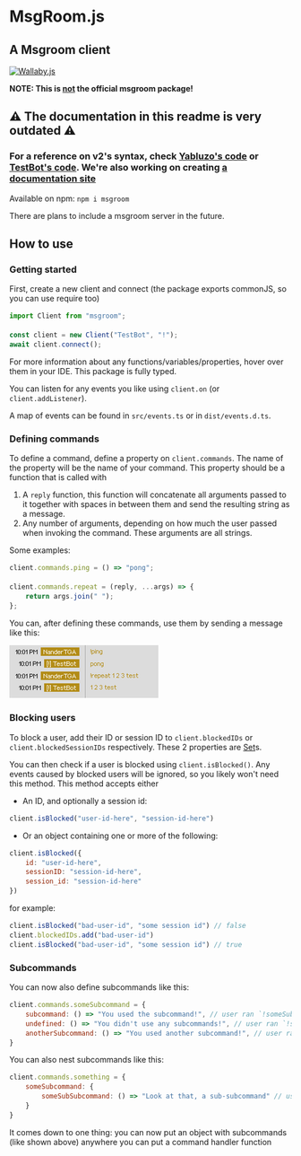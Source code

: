 # MsgRoom.js

## A Msgroom client

[![Wallaby.js](https://img.shields.io/badge/wallaby.js-powered-blue.svg?style=flat&logo=github)](https://wallabyjs.com/oss/)

**NOTE: This is <ins>not</ins> the official msgroom package!**

## **:warning: The documentation in this readme is very outdated :warning:**

### For a reference on v2's syntax, check [Yabluzo's code](https://github.com/NanderTGA/yabluzo) or [TestBot's code](https://github.com/NanderTGA/msgroom-orm/tree/master/src/example). We're also working on creating [a documentation site](https://nandertga.github.io/msgroom-orm/)

Available on npm: `npm i msgroom`

There are plans to include a msgroom server in the future.

## How to use

### Getting started

First, create a new client and connect
(the package exports commonJS, so you can use require too)

```js
import Client from "msgroom";

const client = new Client("TestBot", "!");
await client.connect();
```

For more information about any functions/variables/properties,
hover over them in your IDE.
This package is fully typed.

You can listen for any events you like using `client.on` (or `client.addListener`).

A map of events can be found in `src/events.ts` or in `dist/events.d.ts`.

### Defining commands

To define a command, define a property on `client.commands`.
The name of the property will be the name of your command.
This property should be a function that is called with

1. A `reply` function, this function will concatenate all arguments passed to it together with spaces in between them and send the resulting string as a message.
2. Any number of arguments, depending on how much the user passed when invoking the command. These arguments are all strings.

Some examples:

```js
client.commands.ping = () => "pong";

client.commands.repeat = (reply, ...args) => {
    return args.join(" ");
};
```

You can, after defining these commands, use them by sending a message like this:

![example command usage](https://github.com/NanderTGA/msgroom-orm/blob/master/example%20command%20usage.png?raw=true)

### Blocking users

To block a user, add their ID or session ID to `client.blockedIDs` or `client.blockedSessionIDs` respectively.
These 2 properties are [Set](https://developer.mozilla.org/en-US/docs/Web/JavaScript/Reference/Global_Objects/Set)s.

You can then check if a user is blocked using `client.isBlocked()`.
Any events caused by blocked users will be ignored, so you likely won't need this method.
This method accepts either

- An ID, and optionally a session id:

```js
client.isBlocked("user-id-here", "session-id-here")
```

- Or an object containing one or more of the following:

```js
client.isBlocked({
    id: "user-id-here",
    sessionID: "session-id-here",
    session_id: "session-id-here"
})
```

for example:

```js
client.isBlocked("bad-user-id", "some session id") // false
client.blockedIDs.add("bad-user-id")
client.isBlocked("bad-user-id", "some session id") // true
```

### Subcommands

You can now also define subcommands like this:

```js
client.commands.someSubcommand = {
    subcommand: () => "You used the subcommand!", // user ran `!someSubcommand subcommand`
    undefined: () => "You didn't use any subcommands!", // user ran `!someSubcommand`
    anotherSubcommand: () => "You used another subcommand!", // user ran `!someSubcommand anotherSubcommand`
}
```

You can also nest subcommands like this:

```js
client.commands.something = {
    someSubcommand: {
        someSubSubcommand: () => "Look at that, a sub-subcommand" // user ran `!something someSubcommand someSubSubcommand`
    }
}
```

It comes down to one thing: you can now put an object with subcommands (like shown above) anywhere you can put a command handler function
